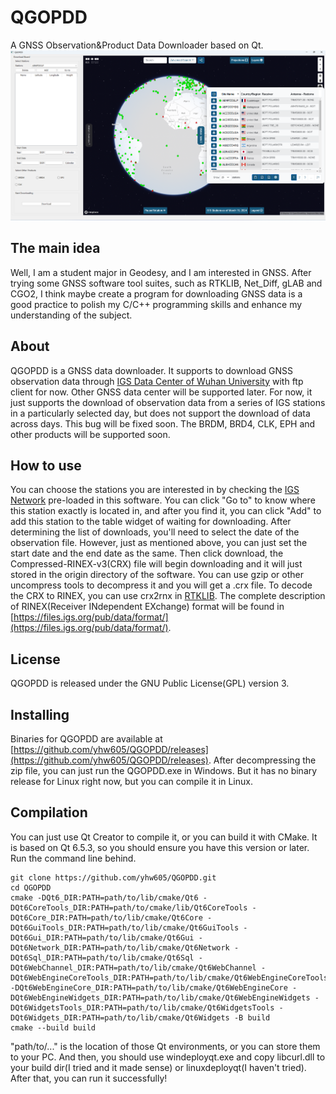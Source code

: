 # QGOPDD
A GNSS Observation&amp;Product Data Downloader based on Qt.
![main page](./src/mainpage.png)
## The main idea
Well, I am a student major in Geodesy, and I am interested in GNSS. After trying some GNSS software tool suites, such as RTKLIB, Net_Diff, gLAB and CGO2, I think maybe create a program for downloading GNSS data is a good practice to polish my C/C++ programming skills and enhance my understanding of the subject.
## About
QGOPDD is a GNSS data downloader. It supports to download GNSS observation data through [IGS Data Center of Wuhan University](https://www.igs.gnsswhu.cn) with ftp client for now. Other GNSS data center will be supported later. 
For now, it just supports the download of observation data from a series of IGS stations in a particularly selected day, but does not support the download of data across days. This bug will be fixed soon.
The BRDM, BRD4, CLK, EPH and other products will be supported soon.
## How to use
You can choose the stations you are interested in by checking the [IGS Network](https://network.igs.org) pre-loaded in this software. You can click "Go to" to know where this station exactly is located in, and after you find it, you can click "Add" to add this station to the table widget of waiting for downloading.
After determining the list of downloads, you'll need to select the date of the observation file. However, just as mentioned above, you can just set the start date and the end date as the same. 
Then click download, the Compressed-RINEX-v3(CRX) file will begin downloading and it will just stored in the origin directory of the software. You can use gzip or other uncompress tools to decompress it and you will get a .crx file. To decode the CRX to RINEX, you can use crx2rnx in [RTKLIB](https://www.rtklib.com/).
The complete description of RINEX(Receiver INdependent EXchange) format will be found in [https://files.igs.org/pub/data/format/](https://files.igs.org/pub/data/format/).
## License
QGOPDD is released under the GNU Public License(GPL) version 3. 
## Installing
Binaries for QGOPDD are available at [https://github.com/yhw605/QGOPDD/releases](https://github.com/yhw605/QGOPDD/releases). After decompressing the zip file, you can just run the QGOPDD.exe in Windows. But it has no binary release for Linux right now, but you can compile it in Linux. 
## Compilation
You can just use Qt Creator to compile it, or you can build it with CMake.
It is based on Qt 6.5.3, so you should ensure you have this version or later.
Run the command line behind.
```
git clone https://github.com/yhw605/QGOPDD.git
cd QGOPDD
cmake -DQt6_DIR:PATH=path/to/lib/cmake/Qt6 -DQt6CoreTools_DIR:PATH=path/to/cmake/lib/Qt6CoreTools -DQt6Core_DIR:PATH=path/to/lib/cmake/Qt6Core -DQt6GuiTools_DIR:PATH=path/to/lib/cmake/Qt6GuiTools -DQt6Gui_DIR:PATH=path/to/lib/cmake/Qt6Gui -DQt6Network_DIR:PATH=path/to/lib/cmake/Qt6Network -DQt6Sql_DIR:PATH=path/to/lib/cmake/Qt6Sql -DQt6WebChannel_DIR:PATH=path/to/lib/cmake/Qt6WebChannel -DQt6WebEngineCoreTools_DIR:PATH=path/to/lib/cmake/Qt6WebEngineCoreTools -DQt6WebEngineCore_DIR:PATH=path/to/lib/cmake/Qt6WebEngineCore -DQt6WebEngineWidgets_DIR:PATH=path/to/lib/cmake/Qt6WebEngineWidgets -DQt6WidgetsTools_DIR:PATH=path/to/lib/cmake/Qt6WidgetsTools -DQt6Widgets_DIR:PATH=path/to/lib/cmake/Qt6Widgets -B build
cmake --build build
```
"path/to/..." is the location of those Qt environments, or you can store them to your PC.
And then, you should use windeployqt.exe and copy libcurl.dll to your build dir(I tried and it made sense) or linuxdeployqt(I haven't tried). After that, you can run it successfully!
